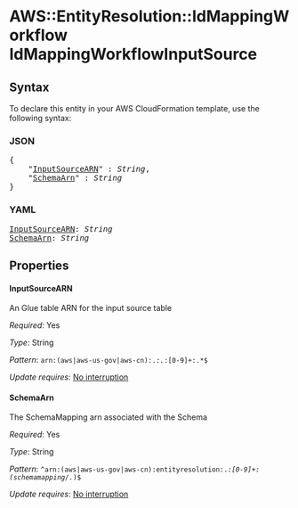 # AWS::EntityResolution::IdMappingWorkflow IdMappingWorkflowInputSource

## Syntax

To declare this entity in your AWS CloudFormation template, use the following syntax:

### JSON

<pre>
{
    "<a href="#inputsourcearn" title="InputSourceARN">InputSourceARN</a>" : <i>String</i>,
    "<a href="#schemaarn" title="SchemaArn">SchemaArn</a>" : <i>String</i>
}
</pre>

### YAML

<pre>
<a href="#inputsourcearn" title="InputSourceARN">InputSourceARN</a>: <i>String</i>
<a href="#schemaarn" title="SchemaArn">SchemaArn</a>: <i>String</i>
</pre>

## Properties

#### InputSourceARN

An Glue table ARN for the input source table

_Required_: Yes

_Type_: String

_Pattern_: <code>arn:(aws|aws-us-gov|aws-cn):.*:.*:[0-9]+:.*$</code>

_Update requires_: [No interruption](https://docs.aws.amazon.com/AWSCloudFormation/latest/UserGuide/using-cfn-updating-stacks-update-behaviors.html#update-no-interrupt)

#### SchemaArn

The SchemaMapping arn associated with the Schema

_Required_: Yes

_Type_: String

_Pattern_: <code>^arn:(aws|aws-us-gov|aws-cn):entityresolution:.*:[0-9]+:(schemamapping/.*)$</code>

_Update requires_: [No interruption](https://docs.aws.amazon.com/AWSCloudFormation/latest/UserGuide/using-cfn-updating-stacks-update-behaviors.html#update-no-interrupt)
